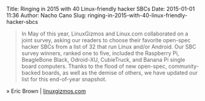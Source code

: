 Title: Ringing in 2015 with 40 Linux-friendly hacker SBCs
Date: 2015-01-01 11:36
Author: Nacho Cano
Slug: ringing-in-2015-with-40-linux-friendly-hacker-sbcs

> In May of this year, LinuxGizmos and Linux.com collaborated on a joint
> survey, asking our readers to choose their favorite open-spec hacker
> SBCs from a list of 32 that run Linux and/or Android. Our SBC survey
> winners, ranked one to five, included the Raspberry Pi, BeagleBone
> Black, Odroid-XU, CubieTruck, and Banana Pi single board computers.
> Thanks to the flood of new open-spec, community-backed boards, as well
> as the demise of others, we have updated our list for this end-of-year
> snapshot.

» Eric Brown | [linuxgizmos.com][]

  [linuxgizmos.com]: http://linuxgizmos.com/ringing-in-2015-with-40-linux-friendly-hacker-sbcs/
    "Ringing in 2015 with 40 Linux-friendly hacker SBCs"
